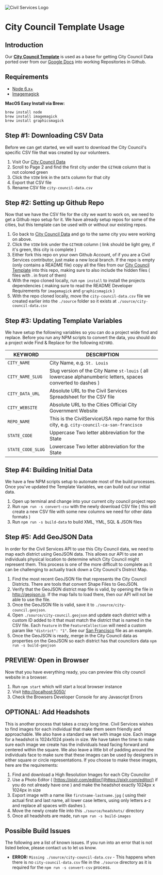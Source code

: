 ![Civil Services Logo](https://raw.githubusercontent.com/CivilServiceUSA/api/master/docs/img/logo.png "Civil Services Logo")

City Council Template Usage
===

Introduction
---

Our **[City Council Template](https://github.com/CivilServiceUSA/template-city-council)** is used as a base for getting City Council Data ported over from our [Google Docs](https://docs.google.com/document/d/1lyIqha68D3RgyoVzP5-5A42FiWv-_Tv4wh4rl88z4TM/edit?usp=sharing) into working Repositories in Github.


Requirements
---

- [Node 6.x+](https://nodejs.org/en/)
- [Imagemagick](https://www.imagemagick.org)

**MacOS Easy Install via Brew:**

```
brew install node
brew install imagemagick
brew install graphicsmagick
```


Step #1: Downloading CSV Data
---

Before we can get started, we will want to download the City Council's specific CSV file that was created by our volunteers.

1. Visit Our [City Council Data](https://docs.google.com/document/d/1lyIqha68D3RgyoVzP5-5A42FiWv-_Tv4wh4rl88z4TM/edit?usp=sharing)
2. Scroll to Page 2 and find the first city under the `GITHUB` column that is not colored green
3. Click the `VIEW` link in the `DATA` column for that city
4. Export that CSV file
5. Rename CSV file `city-council-data.csv`


Step #2: Setting up Github Repo
---

Now that we have the CSV file for the city we want to work on, we need to get a Github repo setup for it.  We have already setup repos for some of the cities, but this template can be used with or without our existing repos.

1. Go back to [City Council Data](https://docs.google.com/document/d/1lyIqha68D3RgyoVzP5-5A42FiWv-_Tv4wh4rl88z4TM/edit?usp=sharing) and go to the same city you were working on above.
2. Click the `VIEW` link under the `GITHUB` column ( link should be light grey, if it's green, this city is complete )
3. Either fork this repo on your own Github Account, of if you are a Civil Services contributor, just make a new local branch. If the repo is empty (only contains a README file) copy all the files from our [City Council Template](https://github.com/CivilServiceUSA/template-city-council) into this repo, making sure to also include the hidden files ( files with . in front of them)
4. With the repo cloned locally, run `npm install` to install the projects dependencies ( making sure to read the README Developer Requirements for `imagemagick` and `graphicsmagick` )
5. With the repo cloned locally, move the `city-council-data.csv` file we created earlier into the `./source` folder so it exists at `./source/city-council-data.csv`


Step #3: Updating Template Variables
---

We have setup the following variables so you can do a project wide find and replace.  Before you run any NPM scripts to convert the data, you should do a project wide Find & Replace for the following `KEYORD`.

KEYWORD           | DESCRIPTION
------------------|---------------
`CITY_NAME`       | City Name, e.g. `St. Louis`
`CITY_NAME_SLUG`  | Slug version of the City Name `st-louis` ( all lowercase alphanumberic letters, spaces converted to dashes )
`CITY_DATA_URL`   | Absolute URL to the Civil Services Spreadsheet for the CSV file
`CITY_WEBSITE`    | Absolute URL to the Cities Official City Government Website
`REPO_NAME`       | This is the CivilServiceUSA repo name for this city, e.g. `city-council-ca-san-francisco`
`STATE_CODE`      | Uppercase Two letter abbreviation for the State
`STATE_CODE_SLUG` | Lowercase Two letter abbreviation for the State


Step #4: Building Initial Data
---

We have a few NPM scripts setup to automate most of the build processes.  Once you've updated the Template Variables, we can build out our initial data.

1. Open up terminal and change into your current city council project repo
2. Run `npm run -s convert-csv` with the newly download CSV file ( this will create a new CSV file with some new columns we need for other data formats )
3. Run `npm run -s build-data` to build XML, YML, SQL & JSON files


Step #5: Add GeoJSON Data
---

In order for the Civil Services API to use this City Council data, we need to map each district using GeoJSON data.  This allows our API to use an individuals physical location to determine which City Council might represent them.  This process is one of the more difficult to complete as it can be challenging to actually track down a City Council's District Map.

1. Find the most recent GeoJSON file that represents the City Council Districts. There are tools that convert Shape Files to GeoJSON.
2. Verify that the GeoJSON district map file is valid, by opening the file in http://geojson.io.  If the map fails to load there, then our API will not be able to use the file.
3. Once the GeoJSON file is valid, save it to `./source/city-council.geojson`.
4. Open `./source/city-council.geojson` and update each district with a custom ID added to it that must match the district that is named in the CSV file. Each `Feature` in the `FeatureCollection` will need a custom param like `"district": "1"`.  See our [San Francisco](https://raw.githubusercontent.com/CivilServiceUSA/city-council-ca-san-francisco/master/source/city-council.geojson) file as an example.
5. Once the GeoJSON is ready, merge in the City Council data as properties on the GeoJSON so each district has that councilors data `npm run -s build-geojson`


PREVIEW: Open in Browser
---

Now that you have everything ready, you can preview this city council website in a browser.

1. Run `npm start` which will start a local browser instance
2. Visit [http://localhost:5050/](http://localhost:5050/)
3. Check the Browsers Developer Console for any Javascript Errors


OPTIONAL: Add Headshots
---

This is another process that takes a crazy long time.  Civil Services wishes to find images for each individual that make them seem friendly and approachable.  We also have a standard we set with image size.  Each image for a headshot is 1024x1024 pixels in size.  We have taken the time to make sure each image we create has the individuals head facing forward and centered within the square.  We also leave a little bit of padding around the individuals face to make sure that these images can be used by designers in either square or circle representations.  If you choose to make these images, here are the requirements:

1. Find and download a High Resolution Images for each City Councilor
2. Use a Photo Editor ( [https://pixlr.com/editor/](https://pixlr.com/editor/) if you do not already have one ) and make the headshot exactly 1024px x 1024px in size
3. Export image with a name like `firstname-lastname.jpg` ( using their actual first and last name, all lower case letters, using only letters a-z and replace all spaces with dashes ).
4. Move the newly create file into this `./source/headshots/` directory
5. Once all headshots are made, run `npm run -s build-images`


Possible Build Issues
---

The following are a list of known issues.  If you run into an error that is not listed below, please contact us to let us know.

* **ERROR:** `Missing ./source/city-council-data.csv` - This happens when there is no `city-council-data.csv` file in the `./source` directory as it is required for the `npm run -s convert-csv` process.
